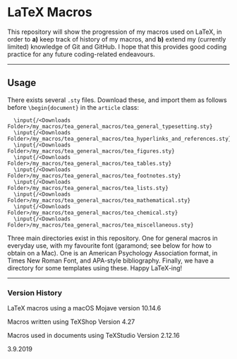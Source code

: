 # LaTeX Macros

This repository will show the progression of my macros used on LaTeX, in order to **a)** keep track of history of my macros, and **b)** extend my (currently limited) knowledge of Git and GitHub.  I hope that this provides good coding practice for any future coding-related endeavours.

---

## Usage
There exists several `.sty` files.  Download these, and import them as follows before `\begin{document}` in the `article` class:

```
  \input{/<Downloads Folder>/my_macros/tea_general_macros/tea_general_typesetting.sty}
  \input{/<Downloads Folder>/my_macros/tea_general_macros/tea_hyperlinks_and_references.sty}
  \input{/<Downloads Folder>/my_macros/tea_general_macros/tea_figures.sty}
  \input{/<Downloads Folder>/my_macros/tea_general_macros/tea_tables.sty}
  \input{/<Downloads Folder>/my_macros/tea_general_macros/tea_footnotes.sty}
  \input{/<Downloads Folder>/my_macros/tea_general_macros/tea_lists.sty}
  \input{/<Downloads Folder>/my_macros/tea_general_macros/tea_mathematical.sty}
  \input{/<Downloads Folder>/my_macros/tea_general_macros/tea_chemical.sty}
  \input{/<Downloads Folder>/my_macros/tea_general_macros/tea_miscellaneous.sty}
```

Three main directories exist in this repository.  One for general macros in everyday use, with my favourite font (garamond; see below for how to obtain on a Mac).  One is an American Psychology Association format, in Times New Roman Font, and APA-style bibliography.  Finally, we have a directory for some templates using these.  Happy LaTeX-ing!

---

### Version History

LaTeX macros using a macOS Mojave version 10.14.6 

Macros written using TeXShop Version 4.27

Macros used in documents using TeXStudio Version 2.12.16

3.9.2019
